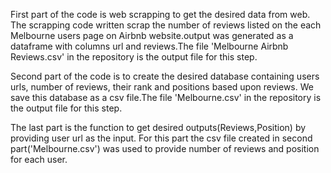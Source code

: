 First part of the code is web scrapping to get the desired data from web. The scrapping code written scrap the number of reviews listed on the each Melbourne users page on Airbnb website.output was generated as a dataframe with columns url and reviews.The file 'Melbourne Airbnb Reviews.csv' in the repository is the output file for this step.

Second part of the code is to create the desired database containing users urls, number of reviews, their rank and positions based upon reviews. We save this database as a csv file.The file 'Melbourne.csv' in the repository is the output file for this step.

The last part is the function to get desired outputs(Reviews,Position) by providing user url as the input. For this part the csv file created in second part('Melbourne.csv') was used to provide number of reviews and position for each user.
